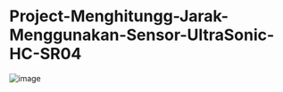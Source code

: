 # Project-Menghitungg-Jarak-Menggunakan-Sensor-UltraSonic-HC-SR04


![image](https://github.com/user-attachments/assets/93c0a0f3-78d3-4690-8f53-44c62dde43f0)

